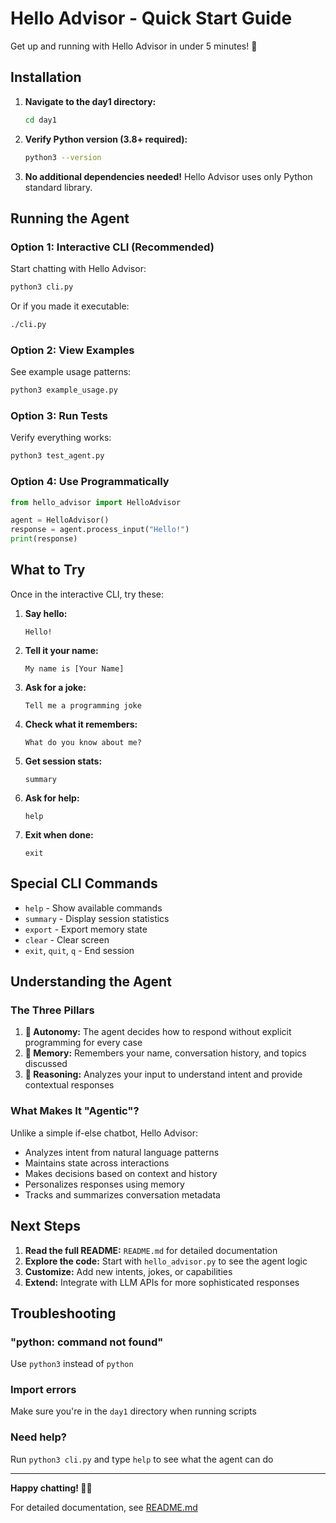 # Hello Advisor - Quick Start Guide

Get up and running with Hello Advisor in under 5 minutes! 🚀

## Installation

1. **Navigate to the day1 directory:**
   ```bash
   cd day1
   ```

2. **Verify Python version (3.8+ required):**
   ```bash
   python3 --version
   ```

3. **No additional dependencies needed!** Hello Advisor uses only Python standard library.

## Running the Agent

### Option 1: Interactive CLI (Recommended)

Start chatting with Hello Advisor:

```bash
python3 cli.py
```

Or if you made it executable:

```bash
./cli.py
```

### Option 2: View Examples

See example usage patterns:

```bash
python3 example_usage.py
```

### Option 3: Run Tests

Verify everything works:

```bash
python3 test_agent.py
```

### Option 4: Use Programmatically

```python
from hello_advisor import HelloAdvisor

agent = HelloAdvisor()
response = agent.process_input("Hello!")
print(response)
```

## What to Try

Once in the interactive CLI, try these:

1. **Say hello:**
   ```
   Hello!
   ```

2. **Tell it your name:**
   ```
   My name is [Your Name]
   ```

3. **Ask for a joke:**
   ```
   Tell me a programming joke
   ```

4. **Check what it remembers:**
   ```
   What do you know about me?
   ```

5. **Get session stats:**
   ```
   summary
   ```

6. **Ask for help:**
   ```
   help
   ```

7. **Exit when done:**
   ```
   exit
   ```

## Special CLI Commands

- `help` - Show available commands
- `summary` - Display session statistics
- `export` - Export memory state
- `clear` - Clear screen
- `exit`, `quit`, `q` - End session

## Understanding the Agent

### The Three Pillars

1. **🤖 Autonomy:** The agent decides how to respond without explicit programming for every case
2. **🧠 Memory:** Remembers your name, conversation history, and topics discussed
3. **💭 Reasoning:** Analyzes your input to understand intent and provide contextual responses

### What Makes It "Agentic"?

Unlike a simple if-else chatbot, Hello Advisor:
- Analyzes intent from natural language patterns
- Maintains state across interactions
- Makes decisions based on context and history
- Personalizes responses using memory
- Tracks and summarizes conversation metadata

## Next Steps

1. **Read the full README:** `README.md` for detailed documentation
2. **Explore the code:** Start with `hello_advisor.py` to see the agent logic
3. **Customize:** Add new intents, jokes, or capabilities
4. **Extend:** Integrate with LLM APIs for more sophisticated responses

## Troubleshooting

### "python: command not found"
Use `python3` instead of `python`

### Import errors
Make sure you're in the `day1` directory when running scripts

### Need help?
Run `python3 cli.py` and type `help` to see what the agent can do

---

**Happy chatting! 🤖✨**

For detailed documentation, see [README.md](README.md)

